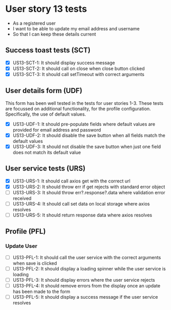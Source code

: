 # User story 13 tests

- As a registered user
- I want to be able to update my email address and username
- So that I can keep these details current

## Success toast tests (SCT)

- [x] US13-SCT-1: It should display success message
- [x] US13-SCT-2: It should call on close when close button clicked
- [x] US13-SCT-3: It should call setTimeout with correct arguments

## User details form (UDF)

This form has been well tested in the tests for user stories 1-3. These tests are focussed on additional functionality, for the profile configuration. Specifically, the use of default values.

- [x] US13-UDF-1: It should pre-populate fields where default values are provided for email address and password
- [x] US13-UDF-2: It should disable the save button when all fields match the default values
- [x] US13-UDF-3: It should not disable the save button when just one field does not match its default value

## User service tests (URS)

- [x] US13-URS-1: It should call axios get with the correct url
- [x] US13-URS-2: It should throw err if get rejects with standard error object
- [ ] US13-URS-3: It should throw err?.response?.data where validation error received
- [ ] US13-URS-4: It should call set data on local storage where axios resolves
- [ ] US13-URS-5: It should return response data where axios resolves

## Profile (PFL)

### Update User

- [ ] US13-PFL-1: It should call the user service with the correct arguments when save is clicked
- [ ] US13-PFL-2: It should display a loading spinner while the user service is loading
- [ ] US13-PFL-3: It should display errors where the user service rejects
- [ ] US13-PFL-4: It should remove errors from the display once an update has been made to the form
- [ ] US13-PFL-5: It should display a success message if the user service resolves

